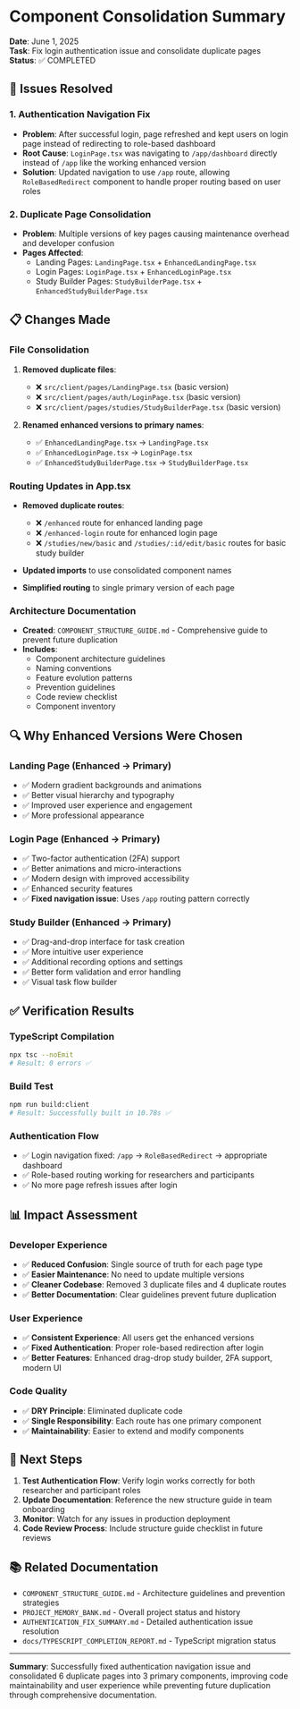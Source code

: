 # Component Consolidation Summary

**Date**: June 1, 2025  
**Task**: Fix login authentication issue and consolidate duplicate pages  
**Status**: ✅ COMPLETED

## 🎯 Issues Resolved

### 1. Authentication Navigation Fix
- **Problem**: After successful login, page refreshed and kept users on login page instead of redirecting to role-based dashboard
- **Root Cause**: `LoginPage.tsx` was navigating to `/app/dashboard` directly instead of `/app` like the working enhanced version
- **Solution**: Updated navigation to use `/app` route, allowing `RoleBasedRedirect` component to handle proper routing based on user roles

### 2. Duplicate Page Consolidation
- **Problem**: Multiple versions of key pages causing maintenance overhead and developer confusion
- **Pages Affected**:
  - Landing Pages: `LandingPage.tsx` + `EnhancedLandingPage.tsx`
  - Login Pages: `LoginPage.tsx` + `EnhancedLoginPage.tsx`  
  - Study Builder Pages: `StudyBuilderPage.tsx` + `EnhancedStudyBuilderPage.tsx`

## 📋 Changes Made

### File Consolidation
1. **Removed duplicate files**:
   - ❌ `src/client/pages/LandingPage.tsx` (basic version)
   - ❌ `src/client/pages/auth/LoginPage.tsx` (basic version)
   - ❌ `src/client/pages/studies/StudyBuilderPage.tsx` (basic version)

2. **Renamed enhanced versions to primary names**:
   - ✅ `EnhancedLandingPage.tsx` → `LandingPage.tsx`
   - ✅ `EnhancedLoginPage.tsx` → `LoginPage.tsx`
   - ✅ `EnhancedStudyBuilderPage.tsx` → `StudyBuilderPage.tsx`

### Routing Updates in App.tsx
- **Removed duplicate routes**:
  - ❌ `/enhanced` route for enhanced landing page
  - ❌ `/enhanced-login` route for enhanced login page
  - ❌ `/studies/new/basic` and `/studies/:id/edit/basic` routes for basic study builder

- **Updated imports** to use consolidated component names
- **Simplified routing** to single primary version of each page

### Architecture Documentation
- **Created**: `COMPONENT_STRUCTURE_GUIDE.md` - Comprehensive guide to prevent future duplication
- **Includes**:
  - Component architecture guidelines
  - Naming conventions
  - Feature evolution patterns
  - Prevention guidelines
  - Code review checklist
  - Component inventory

## 🔍 Why Enhanced Versions Were Chosen

### Landing Page (Enhanced → Primary)
- ✅ Modern gradient backgrounds and animations
- ✅ Better visual hierarchy and typography
- ✅ Improved user experience and engagement
- ✅ More professional appearance

### Login Page (Enhanced → Primary)
- ✅ Two-factor authentication (2FA) support
- ✅ Better animations and micro-interactions
- ✅ Modern design with improved accessibility
- ✅ Enhanced security features
- ✅ **Fixed navigation issue**: Uses `/app` routing pattern correctly

### Study Builder (Enhanced → Primary)
- ✅ Drag-and-drop interface for task creation
- ✅ More intuitive user experience
- ✅ Additional recording options and settings
- ✅ Better form validation and error handling
- ✅ Visual task flow builder

## ✅ Verification Results

### TypeScript Compilation
```bash
npx tsc --noEmit
# Result: 0 errors ✅
```

### Build Test
```bash
npm run build:client
# Result: Successfully built in 10.78s ✅
```

### Authentication Flow
- ✅ Login navigation fixed: `/app` → `RoleBasedRedirect` → appropriate dashboard
- ✅ Role-based routing working for researchers and participants
- ✅ No more page refresh issues after login

## 📊 Impact Assessment

### Developer Experience
- ✅ **Reduced Confusion**: Single source of truth for each page type
- ✅ **Easier Maintenance**: No need to update multiple versions
- ✅ **Cleaner Codebase**: Removed 3 duplicate files and 4 duplicate routes
- ✅ **Better Documentation**: Clear guidelines prevent future duplication

### User Experience  
- ✅ **Consistent Experience**: All users get the enhanced versions
- ✅ **Fixed Authentication**: Proper role-based redirection after login
- ✅ **Better Features**: Enhanced drag-drop study builder, 2FA support, modern UI

### Code Quality
- ✅ **DRY Principle**: Eliminated duplicate code
- ✅ **Single Responsibility**: Each route has one primary component
- ✅ **Maintainability**: Easier to extend and modify components

## 🚀 Next Steps

1. **Test Authentication Flow**: Verify login works correctly for both researcher and participant roles
2. **Update Documentation**: Reference the new structure guide in team onboarding
3. **Monitor**: Watch for any issues in production deployment
4. **Code Review Process**: Include structure guide checklist in future reviews

## 📚 Related Documentation

- `COMPONENT_STRUCTURE_GUIDE.md` - Architecture guidelines and prevention strategies
- `PROJECT_MEMORY_BANK.md` - Overall project status and history
- `AUTHENTICATION_FIX_SUMMARY.md` - Detailed authentication issue resolution
- `docs/TYPESCRIPT_COMPLETION_REPORT.md` - TypeScript migration status

---

**Summary**: Successfully fixed authentication navigation issue and consolidated 6 duplicate pages into 3 primary components, improving code maintainability and user experience while preventing future duplication through comprehensive documentation.
